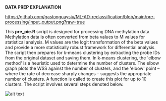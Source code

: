 
**DATA PREP EXPLANATION**

https://github.com/gastonguaysiu/ML-AD-reclassification/blob/main/pre-processing/input_output.png?raw=true

This **pre_pie.R** script is designed for processing DNA methylation data. Methylation data is often converted from beta values to M values for statistical analysis. M values are the logit transformation of the beta values and provide a more statistically robust framework for differential analysis. The script then prepares for k-means clustering by extracting the probe IDs from the original dataset and saving them. In k-means clustering, the 'elbow method' is a heuristic used to determine the number of clusters. The elbow graph plots the WSS against the number of clusters, and the 'elbow' point – where the rate of decrease sharply changes – suggests the appropriate number of clusters. A function is called to create this plot for up to 10 clusters. The script involves several steps denoted below.

![alt text](image.png)
